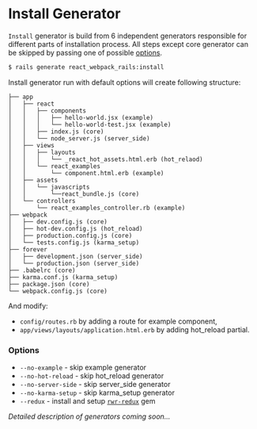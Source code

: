 Install Generator
=======

`Install` generator is build from 6 independent generators responsible for different parts of installation process. All steps except core generator can be skipped by passing one of possible [options]().

```bash
$ rails generate react_webpack_rails:install
```

Install generator run with default options will create following structure:

```
├── app
│   ├── react
│   │   ├── components
│   │   │   ├── hello-world.jsx (example)
│   │   │   └── hello-world-test.jsx (example)
│   │   ├── index.js (core)
│   │   └── node_server.js (server_side)
│   ├── views
│   │   ├── layouts
│   │   │   └── _react_hot_assets.html.erb (hot_relaod)
│   │   └── react_examples
│   │       └── component.html.erb (example)
│   ├── assets
│   │   └── javascripts
│   │       └──react_bundle.js (core)
│   └── controllers
│       └── react_examples_controller.rb (example)
├── webpack
│   ├── dev.config.js (core)
│   ├── hot-dev.config.js (hot_reload)
│   ├── production.config.js (core)
│   └── tests.config.js (karma_setup)
├── forever
│   ├── development.json (server_side)
│   └── production.json (server_side)
├── .babelrc (core)
├── karma.conf.js (karma_setup)
├── package.json (core)
└── webpack.config.js (core)
```

And modify:
- `config/routes.rb` by adding a route for example component,
- `app/views/layouts/application.html.erb` by adding hot_reload partial.

### Options
* `--no-example` - skip example generator
* `--no-hot-reload` - skip hot_reload generator
* `--no-server-side` - skip server_side  generator
* `--no-karma-setup` - skip karma_setup generator
* `--redux` - install and setup [`rwr-redux`](https://github.com/netguru/rwr-redux) gem

*Detailed description of generators coming soon...*

